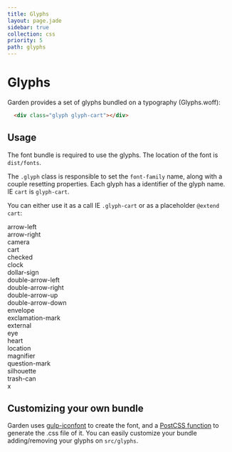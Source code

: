 ```yaml
---
title: Glyphs
layout: page.jade
sidebar: true
collection: css
priority: 5
path: glyphs
---
```


# Glyphs

Garden provides a set of glyphs bundled on a typography (Glyphs.woff):

<div class="example">
  <div class="glyph glyph-cart"></div>
</div>

```html
  <div class="glyph glyph-cart"></div>
```

## Usage
The font bundle is required to use the glyphs. The location of the font is `dist/fonts`.

The `.glyph` class is responsible to set the `font-family` name, along with a couple resetting properties. Each glyph has a identifier of the glyph name. IE `cart` is `glyph-cart`.

You can either use it as a call IE `.glyph-cart` or as a placeholder `@extend cart`:

<div class="row glyphs">
  <div class="col-xs-12 col-sm-4 col-md-3 col-lg-3">
    <div class="glyph-container" data-clipboard-text=".glyph-arrow-left">
      <div class="glyph glyph-arrow-left"></div>
      arrow-left
    </div>
  </div>

  <div class="col-xs-12 col-sm-4 col-md-3 col-lg-3">
    <div class="glyph-container" data-clipboard-text=".glyph-arrow-right">
      <div class="glyph glyph-arrow-right"></div>
      arrow-right
    </div>
  </div>

  <div class="col-xs-12 col-sm-4 col-md-3 col-lg-3">
    <div class="glyph-container" data-clipboard-text=".glyph-camera">
      <div class="glyph glyph-camera"></div>
      camera
    </div>
  </div>

  <div class="col-xs-12 col-sm-4 col-md-3 col-lg-3">
    <div class="glyph-container" data-clipboard-text=".glyph-cart">
      <div class="glyph glyph-cart"></div>
      cart
    </div>
  </div>

  <div class="col-xs-12 col-sm-4 col-md-3 col-lg-3">
    <div class="glyph-container" data-clipboard-text=".glyph-checked">
      <div class="glyph glyph-checked"></div>
      checked
    </div>
  </div>

  <div class="col-xs-12 col-sm-4 col-md-3 col-lg-3">
    <div class="glyph-container" data-clipboard-text=".glyph-clock">
      <div class="glyph glyph-clock"></div>
      clock
    </div>
  </div>

  <div class="col-xs-12 col-sm-4 col-md-3 col-lg-3">
    <div class="glyph-container" data-clipboard-text=".glyph-dollar-sign">
      <div class="glyph glyph-dollar-sign"></div>
      dollar-sign
    </div>
  </div>

  <div class="col-xs-12 col-sm-4 col-md-3 col-lg-3">
    <div class="glyph-container" data-clipboard-text=".glyph-double-arrow-left">
      <div class="glyph glyph-double-arrow-left"></div>
      double-arrow-left
    </div>
  </div>

  <div class="col-xs-12 col-sm-4 col-md-3 col-lg-3">
    <div class="glyph-container" data-clipboard-text=".glyph-double-arrow-right">
      <div class="glyph glyph-double-arrow-right"></div>
      double-arrow-right
    </div>
  </div>

  <div class="col-xs-12 col-sm-4 col-md-3 col-lg-3">
    <div class="glyph-container" data-clipboard-text=".glyph-double-arrow-up">
      <div class="glyph glyph-double-arrow-up"></div>
      double-arrow-up
    </div>
  </div>

  <div class="col-xs-12 col-sm-4 col-md-3 col-lg-3">
    <div class="glyph-container" data-clipboard-text=".glyph-double-arrow-down">
      <div class="glyph glyph-double-arrow-down"></div>
      double-arrow-down
    </div>
  </div>

  <div class="col-xs-12 col-sm-4 col-md-3 col-lg-3">
    <div class="glyph-container" data-clipboard-text=".glyph-envelope">
      <div class="glyph glyph-envelope"></div>
      envelope
    </div>
  </div>

  <div class="col-xs-12 col-sm-4 col-md-3 col-lg-3">
    <div class="glyph-container" data-clipboard-text=".glyph-exclamation-mark">
      <div class="glyph glyph-exclamation-mark"></div>
      exclamation-mark
    </div>
  </div>

  <div class="col-xs-12 col-sm-4 col-md-3 col-lg-3">
    <div class="glyph-container" data-clipboard-text=".glyph-external">
      <div class="glyph glyph-external"></div>
      external
    </div>
  </div>

  <div class="col-xs-12 col-sm-4 col-md-3 col-lg-3">
    <div class="glyph-container" data-clipboard-text=".glyph-eye">
      <div class="glyph glyph-eye"></div>
      eye
    </div>
  </div>

  <div class="col-xs-12 col-sm-4 col-md-3 col-lg-3">
    <div class="glyph-container" data-clipboard-text=".glyph-heart">
      <div class="glyph glyph-heart"></div>
      heart
    </div>
  </div>

  <div class="col-xs-12 col-sm-4 col-md-3 col-lg-3">
    <div class="glyph-container" data-clipboard-text=".glyph-location">
      <div class="glyph glyph-location"></div>
      location
    </div>
  </div>

  <div class="col-xs-12 col-sm-4 col-md-3 col-lg-3">
    <div class="glyph-container" data-clipboard-text=".glyph-magnifier">
      <div class="glyph glyph-magnifier"></div>
      magnifier
    </div>
  </div>

  <div class="col-xs-12 col-sm-4 col-md-3 col-lg-3">
    <div class="glyph-container" data-clipboard-text=".glyph-question-mark">
      <div class="glyph glyph-question-mark"></div>
      question-mark
    </div>
  </div>

  <div class="col-xs-12 col-sm-4 col-md-3 col-lg-3">
    <div class="glyph-container" data-clipboard-text=".glyph-silhouette">
      <div class="glyph glyph-silhouette"></div>
      silhouette
    </div>
  </div>

  <div class="col-xs-12 col-sm-4 col-md-3 col-lg-3">
    <div class="glyph-container" data-clipboard-text=".glyph-trash-can">
      <div class="glyph glyph-trash-can"></div>
      trash-can
    </div>
  </div>

  <div class="col-xs-12 col-sm-4 col-md-3 col-lg-3">
    <div class="glyph-container" data-clipboard-text=".glyph-x">
      <div class="glyph glyph-x"></div>
      x
    </div>
  </div>
</div>

## Customizing your own bundle

Garden uses [gulp-iconfont](https://github.com/nfroidure/gulp-iconfont) to create the font, and a [PostCSS function](https://github.com/leroy-merlin-br/garden/blob/master/gulp/postcss-glyphs-css.js) to generate the .css file of it. You can easily customize your bundle adding/removing your glyphs on `src/glyphs`.
